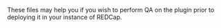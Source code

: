 These files may help you if you wish to perform QA on the plugin prior to deploying it in your instance of REDCap.